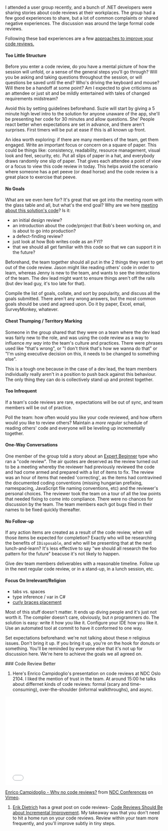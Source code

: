 <!--{Title:"",Intro:"",PublishedOn:""}-->

I attended a user group recently, and a bunch of .NET developers were sharing stories about code reviews at their workplaces. The group had a few good experiences to share, but a lot of common complaints or shared negative experiences.
The discussion was around the large formal code reviews.

Following these bad experiences are a few [approaches to improve your code reviews.](#better)

#### Too Little Structure

Before you enter a code review, do you have a mental picture of how the session will unfold, or a sense of the general steps you'll go through? Will you be asking and taking questions throughout the session, or will questions be saved until the end? Who's driving the keyboard and mouse? Will there be a handoff at some point? Am I expected to give criticisms as an attendee or just sit and be mildly entertained with tales of changed requirements midstream?

Avoid this by setting guidelines beforehand. Suzie will start by giving a 5 minute high level intro to the solution for anyone unaware of the app, she'll be presenting her code for 30 minutes and allow questions. She' People react better when expectations are set in advance, and there aren't surprises. First timers will be put at ease if this is all known up front.

An idea worth exploring: if there are many members of the team, get them engaged. Write an important focus or concern on a square of paper. This could be things like: consistency, readability, resource management, visual look and feel, security, etc. Put all slips of paper in a hat, and everybody draws randomly one slip of paper. That gives each attendee a point of view or a focus to view this code review in today. This helps avoid the scenario where someone has a pet peeve (or dead horse) and the code review is a great place to exercise that peeve.


#### No Goals

What are we even here for? It's great that we got into the meeting room with the glass table and all, but what's the end goal? Why are we here [meeting about this solution's code](http://stackoverflow.com/q/968406/23199)?  Is it:

- an initial design review? 
- an introduction about the code/project that Bob's been working on, and is about to go into production? 
- a defect-finding review?
- just look at how Bob writes code as an FYI?
- that we should all get familiar with this code so that we can support it in the future?

Beforehand, the team together should all put in the 2 things they want to get out of the code review. Jason might like reading others' code in order to learn, whereas Jenny is new to the team, and wants to see the interactions of the team. The dev lead might want to ensure things aren't off the rails (but dev lead guy, it's too late for that). 

Compile the list of goals, collate, and sort by popularity, and discuss all the goals submitted. There aren't any wrong answers, but the most common goals should be used and agreed upon. Do it by paper, Excel, email, SurveyMonkey, whatever.


#### Chest Thumping / Territory Marking

Someone in the group shared that they were on a team where the dev lead was fairly new to the role, and was using the code review as a way to influence *my way* into the team's culture and practices. There were phrases used like "that's wrong", or "I don't think that's how we wanna do that" or "I'm using executive decision on this, it needs to be changed to something else".

This is a tough one because in the case of a dev lead, the team members individually really aren't in a position to push back against this behaviour. The only thing they can do is collectively stand up and protest together. 


#### Too Infrequent

If a team's code reviews are rare, expectations will be out of sync, and team members will be out of practice.

Poll the team: how often would you like your code reviewed, and how oftern would you like to review others? Maintain a *more regular* schedule of reading others' code and everyone will be leveling up incrementally together.


#### One-Way Conversations

One member of the group told a story about an [Expert Beginner](http://www.daedtech.com/how-developers-stop-learning-rise-of-the-expert-beginner) type who ran a "code review". The air quotes are deserved as the review turned out to be a meeting whereby the reviewer had previously reviewed the code and had come armed and prepared with a list of items to fix. The review was an hour of items that needed 'correcting', as the items had contravined the documented coding conventions (missing hungarian prefixing, namespacing, JavaScript file naming conventions, etc) and the reviewer's personal choices. The reviewer took the team on a tour of all the low points that needed fixing to come into compliance. There were no chances for discussion by the team. The team members each got bugs filed in their names to be fixed quickly thereafter.

#### No Follow-up

If any action items are created as a result of the code review, when will those items be expected for completion? Exactly who will be researching the benefits of `IDisposable`, and who will be presenting that at the next lunch-and-learn? It's less effective to say "we should all research the foo pattern for the future" beacuse it's not likely to happen.

Give dev team members deliverables with a reasonable timeline. Follow up in the next regular code review, or in a stand-up, in a lunch session, etc.


#### Focus On Irrelevant/Religion

- tabs vs. spaces
- type inference / var in C#
- [curly braces placement](http://blogs.msdn.com/b/danielfe/archive/2003/11/24/51893.aspx)

Most of this stuff doesn't matter. It ends up diving people and it's just not worth it. The compiler doesn't care, obviously, but *n* programmers do. The solution is easy: write it how you like it. Configure your IDE how you like it. Use an automated tool at commit to have it conformed to one way.

Set expectations beforehand: we're not talking about these *n* religious issues. Don't bring it up. If you bring it up, you're on the hook for donuts or something. You'll be reminded by everyone else that it's not up for discussion here. We're here to achieve the goals we all agreed on.

<a name="better"/>
### Code Review Better

1. Here's Enrico Campidoglio's presentation on code reviews at NDC Oslo 2104. I liked the mention of trust in the team.
At around 15:00 he talks about differnet kinds of code reviews: formal (scary and time-consuming), over-the-shoulder (informal walkthroughs), and async.

<iframe src="//player.vimeo.com/video/97505680" width="500" height="281" frameborder="0" webkitallowfullscreen mozallowfullscreen allowfullscreen></iframe> <p><a href="http://vimeo.com/97505680">Enrico Campidoglio - Why no code reviews?</a> from <a href="http://vimeo.com/ndcoslo">NDC Conferences</a> on <a href="https://vimeo.com">Vimeo</a>.</p>


1. [Erik Dietrich](https://twitter.com/daedtech) has a great post on code reviews- [Code Reviews Should Be about Incremental Improvement](http://www.daedtech.com/code-reviews-should-be-about-incremental-improvement). My takeaway was that you don't need to hit a home run on your code reviews. Review within your team more frequently, and you'll improve subtly in tiny steps.
